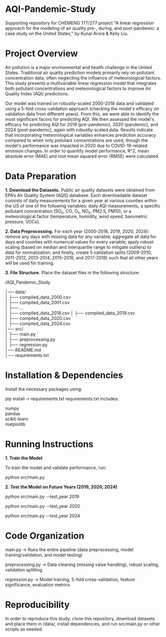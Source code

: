 # AQI-Pandemic-Study
Supporting repository for CHEMENG 177/277 project "A linear regression approach for the modeling of air quality pre-, during, and post-pandemic: a case study on the United States," by Kunal Arora & Kelly Liu.

# Project Overview
Air pollution is a major environmental and health challenge in the United States. Traditional air quality prediction models primarily rely on pollutant concentration data, often neglecting the influence of meteorological factors. This study presents a multivariable linear regression model that integrates both pollutant concentrations and meteorological factors to improve Air Quality Index (AQI) predictions.

Our model was trained on robustly-scaled 2000-2018 data and validated using a 5-fold cross-validation approach (checking the model's efficacy on validation data from different years). From this, we were able to identify the most significant facors for predicting AQI. We then assessed the model's efficacy for predicting AQI for 2019 (pre-pandemic), 2020 (pandemic), and 2024 (post-pandemic), again with robustly-scaled data. Results indicate that incorporating meteorological variables enhances prediction accuracy compared to when only pollutant concentrations are used, though the model's performance was impacted in 2020 due to COVID-19-related emission changes. In order to quantify model performance, R^2, mean absolute error (MAE) and root mean squared error (RMSE) were calculated.

# Data Preparation

**1. Download the Datasets.**
Public air quality datasets were obtained from EPA’s Air Quality System (AQS) database. Each downloadable dataset consists of daily measurements for a given year at various counties within the US of one of the following variables: daily AQI measurements, a specific pollutant concentration (SO₂, CO, O₃, NO₂, PM2.5, PM10), or a meteorological factor (temperature, humidity, wind speed, barometric pressure, VOCs).

**2. Data Preprocessing.**
For each year (2000-2018, 2019, 2020, 2024): remove any days with missing data for any variable; aggregate all data for days and counties with numerical values for every variable; apply robust scaling (based on median and interquartile range to mitigate outliers) to data for normalization; and finally, create 5 validation splits (2009-2010, 2011-2012, 2013-2014, 2015-2016, and 2017-2018) such that all other years will be used for training.

**3. File Structure.** Place the dataset files in the following structure:

/AQI_Pandemic_Study

│── data/  
│   ├── compiled_data_2000.csv  
│   ├── compiled_data_2001.csv  
│   ├── ...  
│   ├── compiled_data_2018.csv
│   ├── compiled_data_2019.csv  
│   ├── compiled_data_2020.csv  
│   ├── compiled_data_2024.csv  
│── src/  
│   ├── main.py  
│   ├── preprocessing.py  
│   ├── regression.py  
│── README.md  
│── requirements.txt  

# Installation & Dependencies
Install the necessary packages using:

pip install -r requirements.txt
requirements.txt includes:

numpy  
pandas  
scikit-learn  
matplotlib  
  
# Running Instructions
**1. Train the Model**

To train the model and validate performance, run:

python src/main.py

**2. Test the Model on Future Years (2019, 2020, 2024)**

python src/main.py --test_year 2019

python src/main.py --test_year 2020

python src/main.py --test_year 2024

# Code Organization

main.py → Runs the entire pipeline (data preprocessing, model training/validation, and model testing)

preprocessing.py → Data cleaning (missing value handling), robust scaling, validation splitting

regression.py → Model training, 5-fold cross-validation, feature significance, evaluation metrics

# Reproducibility
In order to reproduce this study, clone this repository, download datasets and place them in /data/, install dependencies, and run src/main.py or other scripts as needed.
